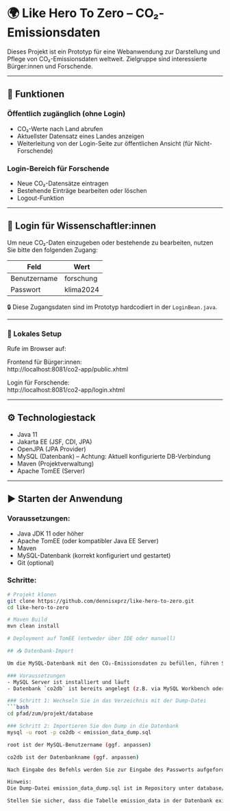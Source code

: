 # 🌍 Like Hero To Zero – CO₂-Emissionsdaten

Dieses Projekt ist ein Prototyp für eine Webanwendung zur Darstellung und Pflege von CO₂-Emissionsdaten weltweit. Zielgruppe sind interessierte Bürger:innen und Forschende.

---

## 🔎 Funktionen

### Öffentlich zugänglich (ohne Login)
- CO₂-Werte nach Land abrufen
- Aktuellster Datensatz eines Landes anzeigen
- Weiterleitung von der Login-Seite zur öffentlichen Ansicht (für Nicht-Forschende)

### Login-Bereich für Forschende
- Neue CO₂-Datensätze eintragen
- Bestehende Einträge bearbeiten oder löschen
- Logout-Funktion

---

## 🔐 Login für Wissenschaftler:innen

Um neue CO₂-Daten einzugeben oder bestehende zu bearbeiten, nutzen Sie bitte den folgenden Zugang:

| Feld         | Wert         |
|--------------|--------------|
| Benutzername | forschung    |
| Passwort     | klima2024    |

🔒 Diese Zugangsdaten sind im Prototyp hardcodiert in der `LoginBean.java`.

---

### 🔧 Lokales Setup

Rufe im Browser auf:

Frontend für Bürger:innen:  
http://localhost:8081/co2-app/public.xhtml

Login für Forschende:  
http://localhost:8081/co2-app/login.xhtml

---

## ⚙️ Technologiestack

- Java 11
- Jakarta EE (JSF, CDI, JPA)
- OpenJPA (JPA Provider)
- MySQL (Datenbank) – Achtung: Aktuell konfigurierte DB-Verbindung
- Maven (Projektverwaltung)
- Apache TomEE (Server)

---

## ▶️ Starten der Anwendung

### Voraussetzungen:
- Java JDK 11 oder höher
- Apache TomEE (oder kompatibler Java EE Server)
- Maven
- MySQL-Datenbank (korrekt konfiguriert und gestartet)
- Git (optional)

### Schritte:
```bash
# Projekt klonen
git clone https://github.com/dennisxprz/like-hero-to-zero.git
cd like-hero-to-zero

# Maven Build
mvn clean install

# Deployment auf TomEE (entweder über IDE oder manuell)

## 📥 Datenbank-Import

Um die MySQL-Datenbank mit den CO₂-Emissionsdaten zu befüllen, führen Sie bitte folgende Schritte aus:

### Voraussetzungen
- MySQL Server ist installiert und läuft
- Datenbank `co2db` ist bereits angelegt (z.B. via MySQL Workbench oder CLI)

### Schritt 1: Wechseln Sie in das Verzeichnis mit der Dump-Datei
```bash
cd pfad/zum/projekt/database

### Schritt 2: Importieren Sie den Dump in die Datenbank
mysql -u root -p co2db < emission_data_dump.sql

root ist der MySQL-Benutzername (ggf. anpassen)

co2db ist der Datenbankname (ggf. anpassen)

Nach Eingabe des Befehls werden Sie zur Eingabe des Passworts aufgefordert

Hinweis:
Die Dump-Datei emission_data_dump.sql ist im Repository unter database/ enthalten.

Stellen Sie sicher, dass die Tabelle emission_data in der Datenbank existiert, bevor Sie den Dump importieren, oder importieren Sie die Datei, die auch das Schema enthält.